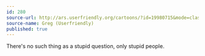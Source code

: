```yaml
---
id: 280
source-url: http://ars.userfriendly.org/cartoons/?id=19980715&mode=classic
source-name: Greg (Userfriendly)
published: true
---
```

 There's no such thing as a stupid question, only stupid people.
